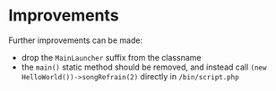 # Improvements

Further improvements can be made:

* drop the `MainLauncher` suffix from the classname
* the `main()` static method should be removed,
  and instead call `(new HelloWorld())->songRefrain(2)`
  directly in `/bin/script.php`
